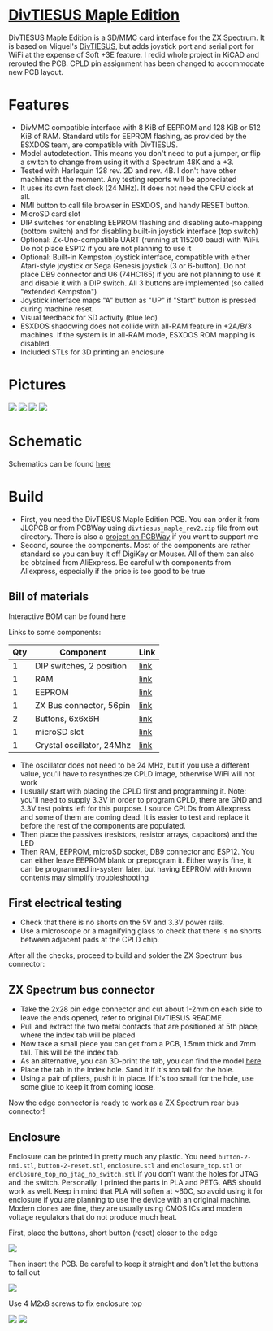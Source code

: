 # [DivTIESUS Maple Edition](https://anarsoul.github.io/divtiesus_maple)
DivTIESUS Maple Edition is a SD/MMC card interface for the ZX Spectrum. It is based on Miguel's [DivTIESUS](https://github.com/mcleod-ideafix/divtiesus), but adds joystick port and serial port for WiFi at the expense of Soft +3E feature. I redid whole project in KiCAD and rerouted the PCB. CPLD pin assignment has been changed to accommodate new PCB layout.

# Features
- DivMMC compatible interface with 8 KiB of EEPROM and 128 KiB or 512 KiB of RAM. Standard utils for EEPROM flashing, as provided by the ESXDOS team, are compatible with DivTIESUS.
- Model autodetection. This means you don't need to put a jumper, or flip a switch to change from using it with a Spectrum 48K and a +3.
- Tested with Harlequin 128 rev. 2D and rev. 4B. I don't have other machines at the moment. Any testing reports will be appreciated
- It uses its own fast clock (24 MHz). It does not need the CPU clock at all.
- NMI button to call file browser in ESXDOS, and handy RESET button.
- MicroSD card slot
- DIP switches for enabling EEPROM flashing and disabling auto-mapping (bottom switch) and for disabling built-in joystick interface (top switch)
- Optional: Zx-Uno-compatible UART (running at 115200 baud) with WiFi. Do not place ESP12 if you are not planning to use it
- Optional: Built-in Kempston joystick interface, compatible with either Atari-style joystick or Sega Genesis joystick (3 or 6-button). Do not place DB9 connector and U6 (74HC165) if you are not planning to use it and disable it with a DIP switch. All 3 buttons are implemented (so called "extended Kempston")
- Joystick interface maps "A" button as "UP" if "Start" button is pressed during machine reset.
- Visual feedback for SD activity (blue led)
- ESXDOS shadowing does not collide with all-RAM feature in +2A/B/3 machines. If the system is in all-RAM mode, ESXDOS ROM mapping is disabled.
- Included STLs for 3D printing an enclosure

# Pictures
![](pics/top.jpg)
![](pics/bottom.jpg)
![](pics/enclosure_1.jpg)
![](pics/enclosure_2.jpg)

# Schematic

Schematics can be found [here](out/schematics.pdf)

# Build
- First, you need the DivTIESUS Maple Edition PCB. You can order it from JLCPCB or from PCBWay using `divtiesus_maple_rev2.zip` file from out directory. There is also a [project on PCBWay](https://www.pcbway.com/project/shareproject/DivTIESUS_Maple_Edition_rev_2_c9d0d700.html) if you want to support me
- Second, source the components. Most of the components are rather standard so you can buy it off DigiKey or Mouser. All of them can also be obtained from AliExpress. Be careful with components from Aliexpress, especially if the price is too good to be true

## Bill of materials

Interactive BOM can be found [here](out/bom/ibom.html)

Links to some components:

|Qty|Component|Link|
|--------|---------|--------|
|1|DIP switches, 2 position|[link](https://www.aliexpress.com/item/33027764033.html)|
|1|RAM|[link](https://www.aliexpress.com/item/1005002495799688.html)|
|1|EEPROM|[link](https://www.aliexpress.com/item/1005003773070206.html)|
|1|ZX Bus connector, 56pin|[link](https://www.aliexpress.com/item/1005002212044956.html)|
|2|Buttons, 6x6x6H|[link](https://www.aliexpress.com/item/1005005129319965.html)|
|1|microSD slot|[link](https://www.aliexpress.com/item/1005006255074403.html)|
|1|Crystal oscillator, 24Mhz|[link](https://www.aliexpress.com/item/1005005879624979.html)|


- The oscillator does not need to be 24 MHz, but if you use a different value, you'll have to resynthesize CPLD image, otherwise WiFi will not work
- I usually start with placing the CPLD first and programming it. Note: you'll need to supply 3.3V in order to program CPLD, there are GND and 3.3V test points left for this purpose. I source CPLDs from Aliexpress and some of them are coming dead. It is easier to test and replace it before the rest of the components are populated.
- Then place the passives (resistors, resistor arrays, capacitors) and the LED
- Then RAM, EEPROM, microSD socket, DB9 connector and ESP12. You can either leave EEPROM blank or preprogram it. Either way is fine, it can be programmed in-system later, but having EEPROM with known contents may simplify troubleshooting

## First electrical testing
- Check that there is no shorts on the 5V and 3.3V power rails.
- Use a microscope or a magnifying glass to check that there is no shorts between adjacent pads at the CPLD chip.

After all the checks, proceed to build and solder the ZX Spectrum bus connector:

## ZX Spectrum bus connector
- Take the 2x28 pin edge connector and cut about 1-2mm on each side to leave the ends opened, refer to original DivTIESUS README.
- Pull and extract the two metal contacts that are positioned at 5th place, where the index tab will be placed
- Now take a small piece you can get from a PCB, 1.5mm thick and 7mm tall. This will be the index tab.
- As an alternative, you can 3D-print the tab, you can find the model [here](https://www.thingiverse.com/thing:6556638)
- Place the tab in the index hole. Sand it if it's too tall for the hole.
- Using a pair of pliers, push it in place. If it's too small for the hole, use some glue to keep it from coming loose.

Now the edge connector is ready to work as a ZX Spectrum rear bus connector!


## Enclosure

Enclosure can be printed in pretty much any plastic. You need `button-2-nmi.stl`, `button-2-reset.stl`, `enclosure.stl` and `enclosure_top.stl` or `enclosure_top_no_jtag_no_switch.stl` if you don't want the holes for JTAG and the switch. Personally, I printed the parts in PLA and PETG. ABS should work as well. Keep in mind that PLA will soften at ~60C, so avoid using it for enclosure if you are planning to use the device with an original machine. Modern clones are fine, they are usually using CMOS ICs and modern voltage regulators that do not produce much heat.

First, place the buttons, short button (reset) closer to the edge

![](pics/enclosure_3.jpg)

Then insert the PCB. Be careful to keep it straight and don't let the buttons to fall out

![](pics/enclosure_4.jpg)

Use 4 M2x8 screws to fix enclosure top

![](pics/screws.jpg)
![](pics/enclosure_2.jpg)
